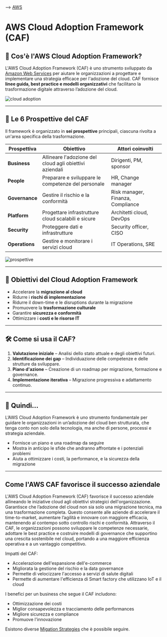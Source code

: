 --> [AWS](/00-Intro/AWS.md)
# AWS Cloud Adoption Framework (CAF)

## 📌 Cos'è l'AWS Cloud Adoption Framework?

L'AWS Cloud Adoption Framework (CAF) è uno strumento sviluppato da [Amazon Web Services](/00-Intro/AWS.md) per aiutare le organizzazioni a progettare e implementare una strategia efficace per l'adozione del cloud. CAF fornisce **linee guida, best practice e modelli organizzativi** che facilitano la trasformazione digitale attraverso l’adozione del cloud.

![cloud adoption](cloud-adoption.png)

---

## 🧩 Le 6 Prospettive del CAF

Il framework è organizzato in **sei prospettive** principali, ciascuna rivolta a un'area specifica della trasformazione.

| Prospettiva | Obiettivo | Attori coinvolti |
|-------------|-----------|------------------|
| **Business** | Allineare l'adozione del cloud agli obiettivi aziendali | Dirigenti, PM, sponsor |
| **People** | Preparare e sviluppare le competenze del personale | HR, Change manager |
| **Governance** | Gestire il rischio e la conformità | Risk manager, Finanza, Compliance |
| **Platform** | Progettare infrastrutture cloud scalabili e sicure | Architetti cloud, DevOps |
| **Security** | Proteggere dati e infrastrutture | Security officer, CISO |
| **Operations** | Gestire e monitorare i servizi cloud | IT Operations, SRE |
![prospettive](prospettive-caf.png)

---

## 🚀 Obiettivi del Cloud Adoption Framework

- Accelerare la **migrazione al cloud**
- Ridurre i **rischi di implementazione**
- Ridurre il down-time e le disruptions durante la migrazione
- Promuovere la **trasformazione culturale**
- Garantire **sicurezza e conformità**
- Ottimizzare i **costi e le risorse IT**

---

## 🛠️ Come si usa il CAF?

1. **Valutazione iniziale** – Analisi dello stato attuale e degli obiettivi futuri.
2. **Identificazione dei gap** – Individuazione delle competenze e delle strutture da sviluppare.
3. **Piano d'azione** – Creazione di un roadmap per migrazione, formazione e governance.
4. **Implementazione iterativa** – Migrazione progressiva e adattamento continuo.

---

## 📌 Quindi...

L’AWS Cloud Adoption Framework è uno strumento fondamentale per guidare le organizzazioni in un’adozione del cloud ben strutturata, che tenga conto non solo della tecnologia, ma anche di persone, processi e strategia aziendale.

- Fornisce un piano e una roadmap da seguire
- Mostra in anticipo le sfide che andranno affrontate e i potenziali problemi
- Aiuta a ottimizzare i costi, la performance, e la sicurezza della migrazione

---

## Come l'AWS CAF favorisce il successo aziendale

L'AWS Cloud Adoption Framework (CAF) favorisce il successo aziendale allineando le iniziative cloud agli obiettivi strategici dell'organizzazione. Garantisce che l’adozione del cloud non sia solo una migrazione tecnica, ma una trasformazione completa. Questo consente alle aziende di accelerare il time-to-market, aumentare l’agilità e innovare con maggiore efficacia, mantenendo al contempo sotto controllo rischi e conformità. Attraverso il CAF, le organizzazioni possono sviluppare le competenze necessarie, adottare le best practice e costruire modelli di governance che supportino una crescita sostenibile nel cloud, portando a una maggiore efficienza operativa e a un vantaggio competitivo.

Impatti del CAF:
- Accelerazione dell'espansione dell'e-commerce
- Migliorata la gestione del rischio e la data governance
- Permette di velocizzare l'accesso a servizi di salute digitali
- Permette di aumentare l'efficienza di Smart factory che utilizzano IoT e il cloud

I benefici per un business che segue il CAF includono:
- Ottimizzazione dei costi
- Miglior consapevolezza e tracciamento delle performances
- Migliore sicurezza e compliance
- Promuove l'innovazione

Esistono diverse [Migation Strategies](/06-Cloud-Adoption-Framework-and-Migration-Strategies/AWS-Migration-Strategies.md) che è possibile seguire.
